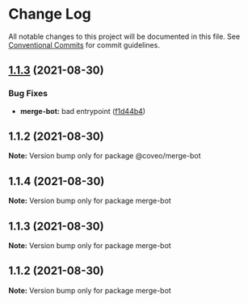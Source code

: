 # Change Log

All notable changes to this project will be documented in this file.
See [Conventional Commits](https://conventionalcommits.org) for commit guidelines.

## [1.1.3](https://github.com/coveo/github-action/compare/@coveo/merge-bot@1.1.2...@coveo/merge-bot@1.1.3) (2021-08-30)


### Bug Fixes

* **merge-bot:** bad entrypoint ([f1d44b4](https://github.com/coveo/github-action/commit/f1d44b475e5b3483ec0b789c6da24c119042a21a))





## 1.1.2 (2021-08-30)

**Note:** Version bump only for package @coveo/merge-bot





## 1.1.4 (2021-08-30)

**Note:** Version bump only for package merge-bot





## 1.1.3 (2021-08-30)

**Note:** Version bump only for package merge-bot





## 1.1.2 (2021-08-30)

**Note:** Version bump only for package merge-bot
